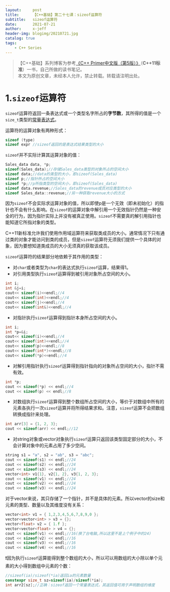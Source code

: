 ```yaml
---
layout:     post
title:      【C++基础】第二十七课：sizeof运算符
subtitle:   sizeof运算符
date:       2021-07-21
author:     x-jeff
header-img: blogimg/20210721.jpg
catalog: true
tags:
    - C++ Series
---
```

>【C++基础】系列博客为参考[《C++ Primer中文版（第5版）》](https://www.phei.com.cn/module/goods/wssd_content.jsp?bookid=37655)（**C++11标准**）一书，自己所做的读书笔记。  
>本文为原创文章，未经本人允许，禁止转载。转载请注明出处。

# 1.`sizeof`运算符

`sizeof`运算符返回一条表达式或一个类型名字所占的**字节数**，其所得的值是一个`size_t`类型的[常量表达式](http://shichaoxin.com/2019/08/17/C++基础-第十课-const限定符/#6constexpr和常量表达式)。

运算符的运算对象有两种形式：

```c++
sizeof (type)
sizeof expr //sizeof返回的是表达式结果类型的大小
```

`sizeof`并不实际计算其运算对象的值：

```c++
Sales_data data, *p;
sizeof(Sales_data);//存储Sales_data类型的对象所占的空间大小
sizeof data;//data的类型的大小，即sizeof(Sales_data)
sizeof p;//指针所占的空间大小
sizeof *p;//p所指类型的空间大小，即sizeof(Sales_data)
sizeof data.revenue;//Sales_data的revenue成员对应类型的大小
sizeof Sales_data::revenue;//另一种获取revenue大小的方式
```

因为`sizeof`不会实际求运算对象的值，所以即使p是一个无效（即未初始化）的指针也不会有什么影响。在`sizeof`的运算对象中解引用一个无效指针仍然是一种安全的行为，因为指针实际上并没有被真正使用。`sizeof`不需要真的解引用指针也能知道它所指对象的类型。

C++11新标准允许我们使用作用域运算符来获取类成员的大小。通常情况下只有通过类的对象才能访问到类的成员，但是`sizeof`运算符无须我们提供一个具体的对象，因为要想知道类成员的大小无须真的获取该成员。

`sizeof`运算符的结果部分地依赖于其作用的类型：

* 对`char`或者类型为`char`的表达式执行`sizeof`运算，结果得1。
* 对引用类型执行`sizeof`运算得到被引用对象所占空间的大小。

```c++
int i;
int &j=i;
cout<< sizeof(i)<<endl;//4
cout<< sizeof(int)<<endl;//4
cout<< sizeof(j)<<endl;//4
cout<< sizeof(int&)<<endl;//4
```

* 对指针执行`sizeof`运算得到指针本身所占空间的大小。

```c++
int i;
int *p=&i;
cout<< sizeof(i)<<endl;//4
cout<< sizeof(int)<<endl;//4
cout<< sizeof(p)<<endl;//8
cout<< sizeof(int*)<<endl;//8
cout<< sizeof(*p)<<endl;//4
```

* 对解引用指针执行`sizeof`运算得到指针指向的对象所占空间的大小，指针不需有效。

```c++
int *p;
cout << sizeof(*p) << endl;//4
cout << sizeof(p) << endl;//8
```

* 对数组执行`sizeof`运算得到整个数组所占空间的大小，等价于对数组中所有的元素各执行一次`sizeof`运算并将所得结果求和。注意，`sizeof`运算不会把数组转换成指针来处理。

```c++
int arr[3] = {1, 2, 3};
cout << sizeof(arr) << endl;//12
```

* 对string对象或vector对象执行`sizeof`运算只返回该类型固定部分的大小，不会计算对象中的元素占用了多少空间。

```c++
string s1 = "a", s2 = "ab", s3 = "abc";
cout << sizeof(s1) << endl;//24
cout << sizeof(s2) << endl;//24
cout << sizeof(s3) << endl;//24
vector<int> v1{1}, v2{1, 2}, v3{1, 2, 3};
cout << sizeof(v1) << endl;//24
cout << sizeof(v2) << endl;//24
cout << sizeof(v3) << endl;//24
```

对于vector来说，其只存储了一个指针，并不是具体的元素。所以vector的size和元素的类型、数量以及其维度没有关系：

```c++
vector<int> v1 = { 1,2,3,4,5,6,7,8,9,0 };
vector<vector<int> > v3 = {};
vector<float> v2 = { 1.f };
vector<vector<float> > v4 = {};
cout << sizeof(v1) << endl;//16(换了台电脑,所以这里不是上个例子中的24)
cout << sizeof(v2) << endl;//16
cout << sizeof(v3) << endl;//16
cout << sizeof(v4) << endl;//16
```

❗️因为执行`sizeof`运算能得到整个数组的大小，所以可以用数组的大小除以单个元素的大小得到数组中元素的个数：

```c++
//sizeof(ia)/sizeof(*ia)返回ia的元素数量
constexpr size_t sz=sizeof(ia)/sizeof(*ia);
int arr2[sz];//正确：sizeof返回一个常量表达式，其返回值可用于声明数组的维度
```
